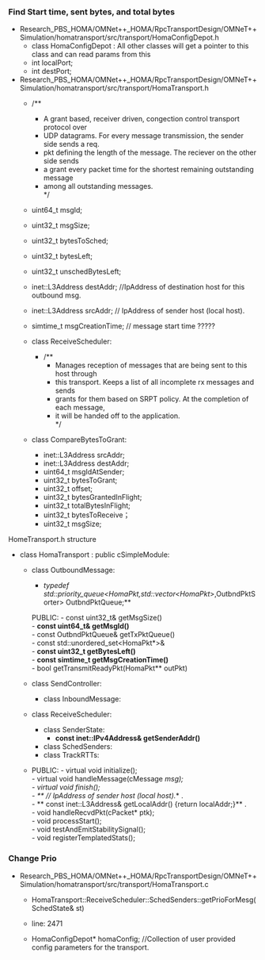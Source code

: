 ### Find Start time, sent bytes, and total bytes
  - Research_PBS_HOMA/OMNet++_HOMA/RpcTransportDesign/OMNeT++Simulation/homatransport/src/transport/HomaConfigDepot.h
    - class HomaConfigDepot : All other classes will get a pointer to this class and can read params from this
    - int localPort;
    - int destPort;
  - Research_PBS_HOMA/OMNet++_HOMA/RpcTransportDesign/OMNeT++Simulation/homatransport/src/transport/HomaTransport.h
    - /**  
      * A grant based, receiver driven, congection control transport protocol over  
      * UDP datagrams. For every message transmission, the sender side sends a req.  
      * pkt defining the length of the message. The reciever on the other side sends  
      * a grant every packet time for the shortest remaining outstanding message  
      * among all outstanding messages.  
      */  
    - uint64_t msgId;
    - uint32_t msgSize;
    - uint32_t bytesToSched;
    - uint32_t bytesLeft;
    - uint32_t unschedBytesLeft;
    - inet::L3Address destAddr;  //IpAddress of destination host for this outbound msg.
    - inet::L3Address srcAddr;   // IpAddress of sender host (local host).
    - simtime_t msgCreationTime;  // message start time ????? 
    
    - class ReceiveScheduler: 
      - /**  
        * Manages reception of messages that are being sent to this host through 
        * this transport. Keeps a list of all incomplete rx messages and sends  
        * grants for them based on SRPT policy. At the completion of each message,  
        * it will be handed off to the application.  
        */
    - class CompareBytesToGrant:
        - inet::L3Address srcAddr;
        - inet::L3Address destAddr;
        - uint64_t msgIdAtSender;
        - uint32_t bytesToGrant;
        -  uint32_t offset;
        - uint32_t bytesGrantedInFlight;
        - uint32_t totalBytesInFlight;
        - uint32_t bytesToReceive；
        - uint32_t msgSize;
        
   HomeTransport.h structure 
   - class HomaTransport : public cSimpleModule: 
     - class OutboundMessage:  
          - **typedef std::priority_queue<HomaPkt*,std::vector<HomaPkt*>,OutbndPktSorter> OutbndPktQueue;**
            
         PUBLIC: 
            - const uint32_t& getMsgSize()  
            - **const uint64_t& getMsgId()**  
            - const OutbndPktQueue& getTxPktQueue()  
            - const std::unordered_set<HomaPkt*>&  
            - **const uint32_t getBytesLeft()**  
            - **const simtime_t getMsgCreationTime()**  
            - bool getTransmitReadyPkt(HomaPkt** outPkt)  
     - class SendController:
         - class InboundMessage: 
     - class ReceiveScheduler: 
         - class SenderState:
           - **const inet::IPv4Address& getSenderAddr()** 
         - class SchedSenders: 
         - class TrackRTTs: 
     - PUBLIC:
           - virtual void initialize();  
           - virtual void handleMessage(cMessage *msg);  
           - virtual void finish();  
           - ** // IpAddress of sender host (local host).** .  
           - ** const inet::L3Address& getLocalAddr() {return localAddr;}** .  
           - void handleRecvdPkt(cPacket* ptk);  
           - void processStart();   
           - void testAndEmitStabilitySignal();  
           - void registerTemplatedStats();  
        
     
    
        
### Change Prio
  - Research_PBS_HOMA/OMNet++_HOMA/RpcTransportDesign/OMNeT++Simulation/homatransport/src/transport/HomaTransport.c   
     - HomaTransport::ReceiveScheduler::SchedSenders::getPrioForMesg(SchedState& st)
     - line:  2471
 
    - HomaConfigDepot* homaConfig; //Collection of user provided config parameters for the transport.
  
